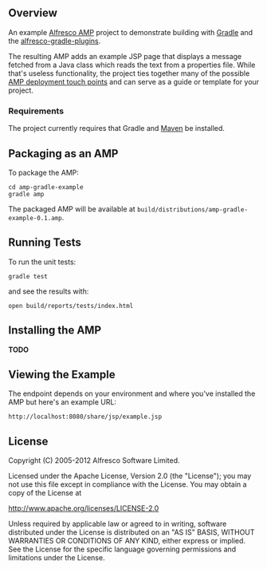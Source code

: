 Overview
--------

An example [Alfresco AMP](http://wiki.alfresco.com/wiki/AMP_Files) project to
demonstrate building with [Gradle](http://gradle.org) and the 
[alfresco-gradle-plugins](https://github.com/Alfresco/alfresco-gradle-plugins).

The resulting AMP adds an example JSP page that displays a message fetched from
a Java class which reads the text from a properties file. While that's useless functionality,
the project ties together many of the possible 
[AMP deployment touch points](http://wiki.alfresco.com/wiki/Developing_an_Alfresco_Module) and 
can serve as a guide or template for your project.

### Requirements

The project currently requires that Gradle and [Maven](http://maven.apache.org) be installed.


Packaging as an AMP
-------------------

To package the AMP:

	cd amp-gradle-example
	gradle amp
		
The packaged AMP will be available at `build/distributions/amp-gradle-example-0.1.amp`.


Running Tests
-------------

To run the unit tests:

	gradle test
		
and see the results with:

	open build/reports/tests/index.html 


Installing the AMP
------------------

**TODO**


Viewing the Example
-------------------

The endpoint depends on your environment and where you've installed the AMP but 
here's an example URL:

	http://localhost:8080/share/jsp/example.jsp

	
License
-------

Copyright (C) 2005-2012 Alfresco Software Limited.

Licensed under the Apache License, Version 2.0 (the "License");
you may not use this file except in compliance with the License.
You may obtain a copy of the License at

http://www.apache.org/licenses/LICENSE-2.0

Unless required by applicable law or agreed to in writing, software
distributed under the License is distributed on an "AS IS" BASIS,
WITHOUT WARRANTIES OR CONDITIONS OF ANY KIND, either express or implied.
See the License for the specific language governing permissions and
limitations under the License.
